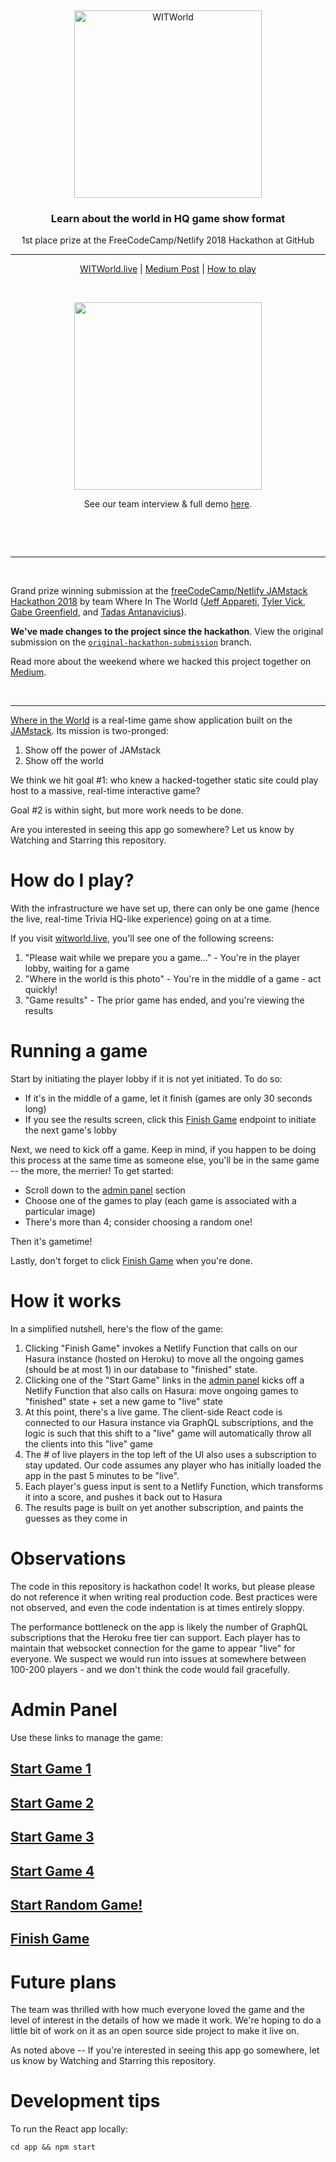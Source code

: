 &nbsp;
<p align="center">
  <a href="https://ghost.org">
    <img src="https://raw.githubusercontent.com/tadasant/where-in-the-world/master/img/witworld-logo.png" width="300px" alt="WITWorld" />
  </a>
</p>
<h3 align="center">Learn about the world in HQ game show format</h3>
<p align="center">1st place prize at the FreeCodeCamp/Netlify 2018 Hackathon at GitHub</p>
<hr />
<p align="center">
    <a href="https://witworld.live/">WITWorld.live</a> |
    <a href="https://medium.freecodecamp.org/the-power-of-jamstack-how-4-strangers-built-an-interactive-live-game-show-app-in-a-short-weekend-f8c1fec4f55b">Medium Post</a> |
    <a href="https://github.com/tadasant/where-in-the-world#how-do-i-play">How to play</a>
</p>

<br>

<p align="center">
    <img src="https://s3.amazonaws.com/baribuilder/_external/witworld-demo-short.gif" width="300" />
</p>
<p align="center">
    See our team interview & full demo <a href="https://youtu.be/QhybHEs87mk?t=5228">here</a>.
</p>

<br>

&nbsp;

---

&nbsp;

Grand prize winning submission at the [freeCodeCamp/Netlify JAMstack Hackathon 2018](https://hackathon.freecodecamp.org/) by team Where In The World ([Jeff Appareti](https://github.com/jappareti), [Tyler Vick](https://github.com/tjvick), [Gabe Greenfield](https://github.com/gaberoo322), and [Tadas Antanavicius](https://github.com/tadasant)).

**We've made changes to the project since the hackathon**. View the original submission on the [`original-hackathon-submission`](https://github.com/tadasant/where-in-the-world/tree/original-hackathon-submission) branch.

Read more about the weekend where we hacked this project together on [Medium](https://medium.freecodecamp.org/the-power-of-jamstack-how-4-strangers-built-an-interactive-live-game-show-app-in-a-short-weekend-f8c1fec4f55b).

&nbsp;

---

[Where in the World](https://witworld.live) is a real-time game show application built on the [JAMstack](https://jamstack.org/). Its mission is two-pronged:

1) Show off the power of JAMstack
2) Show off the world

We think we hit goal #1: who knew a hacked-together static site could play host to a massive, real-time interactive game?

Goal #2 is within sight, but more work needs to be done.

Are you interested in seeing this app go somewhere? Let us know by Watching and Starring this repository.

# How do I play?

With the infrastructure we have set up, there can only be one game (hence the live, real-time Trivia HQ-like experience) going on at a time.

If you visit [witworld.live](https://witworld.live), you'll see one of the following screens:

1. "Please wait while we prepare you a game..." - You're in the player lobby, waiting for a game
2. "Where in the world is this photo" - You're in the middle of a game - act quickly!
3. "Game results" - The prior game has ended, and you're viewing the results

# Running a game

Start by initiating the player lobby if it is not yet initiated. To do so:

* If it's in the middle of a game, let it finish (games are only 30 seconds long)
* If you see the results screen, click this [Finish Game](https://witworld.live/.netlify/functions/killGames) endpoint to initiate the next game's lobby

Next, we need to kick off a game. Keep in mind, if you happen to be doing this process at the same time as someone else, you'll be in the same game -- the more, the merrier! To get started:

* Scroll down to the [admin panel](https://github.com/tadasant/where-in-the-world#admin-panel) section
* Choose one of the games to play (each game is associated with a particular image)
* There's more than 4; consider choosing a random one!

Then it's gametime!

Lastly, don't forget to click [Finish Game](https://witworld.live/.netlify/functions/killGames) when you're done.

# How it works

In a simplified nutshell, here's the flow of the game:

1. Clicking "Finish Game" invokes a Netlify Function that calls on our Hasura instance (hosted on Heroku) to move all the ongoing games (should be at most 1) in our database to "finished" state.
2. Clicking one of the "Start Game" links in the [admin panel](https://github.com/tadasant/where-in-the-world#admin-panel) kicks off a Netlify Function that also calls on Hasura: move ongoing games to "finished" state + set a new game to "live" state  
3. At this point, there's a live game. The client-side React code is connected to our Hasura instance via GraphQL subscriptions, and the logic is such that this shift to a "live" game will automatically throw all the clients into this "live" game
4. The # of live players in the top left of the UI also uses a subscription to stay updated. Our code assumes any player who has initially loaded the app in the past 5 minutes to be "live".
5. Each player's guess input is sent to a Netlify Function, which transforms it into a score, and pushes it back out to Hasura
6. The results page is built on yet another subscription, and paints the guesses as they come in

# Observations

The code in this repository is hackathon code! It works, but please please do not reference it when writing real production code. Best practices were not observed, and even the code indentation is at times entirely sloppy.

The performance bottleneck on the app is likely the number of GraphQL subscriptions that the Heroku free tier can support. Each player has to maintain that websocket connection for the game to appear "live" for everyone. We suspect we would run into issues at somewhere between 100-200 players - and we don't think the code would fail gracefully.  

# Admin Panel

Use these links to manage the game:

## [Start Game 1](https://witworld.live/.netlify/functions/runGameWrapper?idx=0)

## [Start Game 2](https://witworld.live/.netlify/functions/runGameWrapper?idx=1)

## [Start Game 3](https://witworld.live/.netlify/functions/runGameWrapper?idx=2)

## [Start Game 4](https://witworld.live/.netlify/functions/runGameWrapper?idx=3)

## [Start Random Game!](https://witworld.live/.netlify/functions/runGameWrapper)

## [Finish Game](https://witworld.live/.netlify/functions/killGames)

# Future plans

The team was thrilled with how much everyone loved the game and the level of interest in the details of how we made it work. We're hoping to do a little bit of work on it as an open source side project to make it live on.

As noted above -- If you're interested in seeing this app go somewhere, let us know by Watching and Starring this repository.

# Development tips

To run the React app locally:

`cd app && npm start`